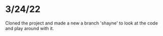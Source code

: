# 3/24/22
Cloned the project and made a new a branch 'shayne' to look at the code and play around with it.
